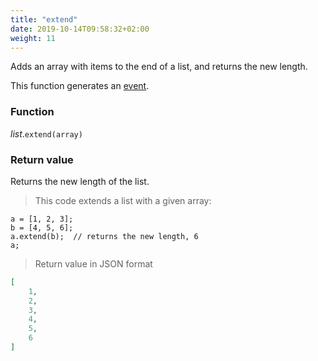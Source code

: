 ```yaml
---
title: "extend"
date: 2019-10-14T09:58:32+02:00
weight: 11
---
```


Adds an array with items to the end of a list, and returns the new length.

This function generates an [event](../../events).

### Function
*list*.`extend(array)`

### Return value
Returns the new length of the list.

> This code extends a list with a given array:

```
a = [1, 2, 3];
b = [4, 5, 6];
a.extend(b);  // returns the new length, 6
a;
```

> Return value in JSON format

```json
[
    1,
    2,
    3,
    4,
    5,
    6
]
```
